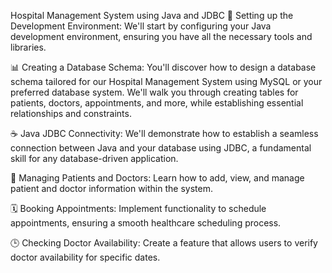  Hospital Management System using Java and JDBC
🔧 Setting up the Development Environment: We'll start by configuring your Java development environment, ensuring you have all the necessary tools and libraries.

📊 Creating a Database Schema: You'll discover how to design a database schema tailored for our Hospital Management System using MySQL or your preferred database system. We'll walk you through creating tables for patients, doctors, appointments, and more, while establishing essential relationships and constraints.

☕ Java JDBC Connectivity: We'll demonstrate how to establish a seamless connection between Java and your database using JDBC, a fundamental skill for any database-driven application.

🏥 Managing Patients and Doctors: Learn how to add, view, and manage patient and doctor information within the system.

🗓 Booking Appointments: Implement functionality to schedule appointments, ensuring a smooth healthcare scheduling process.

🕒 Checking Doctor Availability: Create a feature that allows users to verify doctor availability for specific dates.
